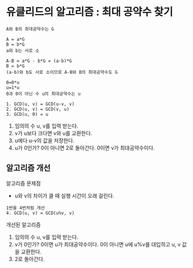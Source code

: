# 유클리드의 알고리즘 : 최대 공약수 찾기

```
A와 B의 최대공약수는 G

A = a*G
B = b*G
a와 b는 서로 소

A-B = a*G - b*G = (a-b)*G
B = b*G
(a-b)와 b도 서로 소이므로 A-B와 B의 최대공약수도 G

0=0*u
u=1*u
0과 0이 아닌 수 u의 최대공약수는 u

1. GCD(u, v) = GCD(u-v, v)
2. GCD(u, v) = GCD(v, u)
3. GCD(u, 0) = u
```

1. 임의의 수 u, v를 입력 받는다.
2. v가 u보다 크다면 v와 u를 교환한다.
3. u에다 u-v의 값을 저장한다.
4. u가 0인가? 0이 아니면 2로 돌아간다. 0이면 v가 최대공약수이다.

## 알고리즘 개선

알고리즘 문제점

* u와 v의 차이가 클 때 실행 시간이 오래 걸린다.

```
1번을 4번처럼 개선
4. GCD(u, v) = GCD(u%v, v)
```

개선된 알고리즘

1. 임의의 수 u, v를 입력 받는다.
2. v가 0인가? 0이면 u가 최대공약수이다. 0이 아니면 u에 u%v를 대입하고 u, v 값을 교환한다.
3. 2로 돌아간다.
